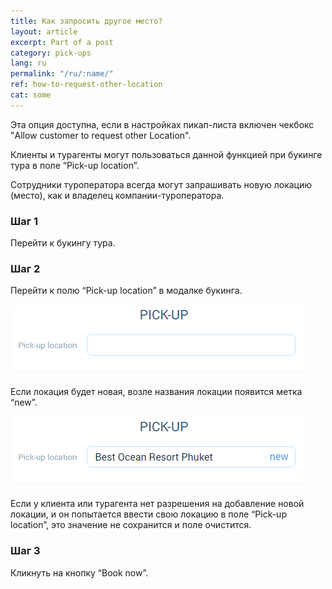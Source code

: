 ```yaml
---
title: Как запросить другое место?
layout: article
excerpt: Part of a post
category: pick-ups
lang: ru
permalink: "/ru/:name/"
ref: how-to-request-other-location
cat: some
---
```


Эта опция доступна, если в настройках пикап-листа включен чекбокс "Allow customer to request other Location". 

Клиенты и турагенты могут пользоваться данной функцией при букинге тура в поле “Pick-up location”.

Сотрудники туроператора всегда могут запрашивать новую локацию (место), как и владелец компании-туроператора.

### **Шаг 1**

Перейти к букингу тура.

### **Шаг 2**

Перейти к полю “Pick-up location” в модалке букинга.

![How_to_request_other_location1](/assets/images/how_to_request_other_location1.png)

Если локация будет новая, возле названия локации появится метка “new”. 

![How_to_request_other_location2](/assets/images/how_to_request_other_location2.png)

Если у клиента или турагента нет разрешения на добавление новой локации, и он попытается ввести свою локацию в поле “Pick-up location”, это значение не сохранится и поле очистится.

### **Шаг 3**

Кликнуть на кнопку “Book now”.
